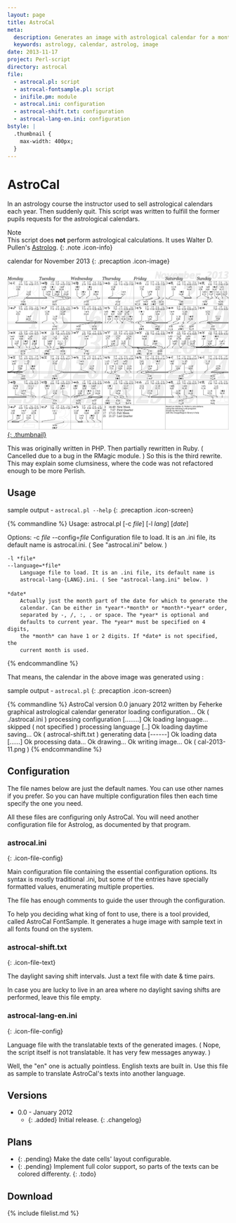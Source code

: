 ```yaml
---
layout: page
title: AstroCal
meta:
  description: Generates an image with astrological calendar for a month.
  keywords: astrology, calendar, astrolog, image
date: 2013-11-17
project: Perl-script
directory: astrocal
file:
  - astrocal.pl: script
  - astrocal-fontsample.pl: script
  - inifile.pm: module
  - astrocal.ini: configuration
  - astrocal-shift.txt: configuration
  - astrocal-lang-en.ini: configuration
bstyle: |
  .thumbnail {
    max-width: 400px;
  }
---
```


# AstroCal

In an astrology course the instructor used to sell astrological calendars each
year. Then suddenly quit. This script was written to fulfill the former pupils
requests for the astrological calendars.

Note  
This script does **not** perform astrological calculations. It uses Walter D.
Pullen's [Astrolog](http://www.astrolog.org/astrolog.htm).
{: .note .icon-info}

calendar for November 2013
{: .precaption .icon-image}

[![sample calendar](cal-2013-11.png "follow this link to the full size view"){: .thumbnail}](cal-2013-11.png)

This was originally written in PHP. Then partially rewritten in Ruby.
( Cancelled due to a bug in the RMagic module. ) So this is the third rewrite.
This may explain some clumsiness, where the code was not refactored enough to be
more Perlish.

## Usage

sample output - `astrocal.pl --help`
{: .precaption .icon-screen}

{% commandline %}
Usage:
    astrocal.pl [-c *file*] [-l *lang*] [*date*]

Options:
    -c *file*
    --config=*file*
        Configuration file to load. It is an .ini file, its default name is
        astrocal.ini. ( See "astrocal.ini" below. )

    -l *file*
    --language=*file*
        Language file to load. It is an .ini file, its default name is
        astrocal-lang-{LANG}.ini. ( See "astrocal-lang.ini" below. )

    *date*
        Actually just the month part of the date for which to generate the
        calendar. Can be either in *year*-*month* or *month*-*year* order,
        separated by -, /, :, . or space. The *year* is optional and
        defaults to current year. The *year* must be specified on 4 digits,
        the *month* can have 1 or 2 digits. If *date* is not specified, the
        current month is used.
{% endcommandline %}

That means, the calendar in the above image was generated using :

sample output - `astrocal.pl`
{: .precaption .icon-screen}

{% commandline %}
AstroCal   version 0.0   january 2012   written by Feherke
graphical astrological calendar generator
loading configuration... Ok ( ./astrocal.ini )
processing configuration [........] Ok
loading language... skipped ( not specified )
processing language [..] Ok
loading daytime saving... Ok ( astrocal-shift.txt )
generating data [------] Ok
loading data [......] Ok
processing data... Ok
drawing...
Ok
writing image... Ok ( cal-2013-11.png )
{% endcommandline %}

## Configuration

The file names below are just the default names. You can use other names if you
prefer. So you can have multiple configuration files then each time specify the
one you need.

All these files are configuring only AstroCal. You will need another
configuration file for Astrolog, as documented by that program.

### astrocal.ini
{: .icon-file-config}

Main configuration file containing the essential configuration options. Its
syntax is mostly traditional .ini, but some of the entries have specially
formatted values, enumerating multiple properties.

The file has enough comments to guide the user through the configuration.

To help you deciding what king of font to use, there is a tool provided, called
AstroCal FontSample. It generates a huge image with sample text in all fonts
found on the system.

### astrocal-shift.txt
{: .icon-file-text}

The daylight saving shift intervals. Just a text file with date & time pairs.

In case you are lucky to live in an area where no daylight saving shifts are
performed, leave this file empty.

### astrocal-lang-en.ini
{: .icon-file-config}

Language file with the translatable texts of the generated images. ( Nope, the
script itself is not translatable. It has very few messages anyway. )

Well, the "en" one is actually pointless. English texts are built in. Use this
file as sample to translate AstroCal's texts into another language.

## Versions

* 0.0 - January 2012
  * {: .added} Initial release.
{: .changelog}

## Plans

* {: .pending} Make the date cells' layout configurable.
* {: .pending} Implement full color support, so parts of the texts can be
  colored differenty.
{: .todo}

## Download

{% include filelist.md %}
